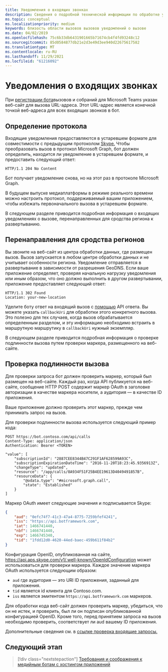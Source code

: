 ```yaml
---
title: Уведомления о входящих звонках
description: Сведения о подробной технической информации по обработке уведомлений от входящих вызовов, перенаправлению и проверке подлинности звонков с помощью образцов кода
ms.topic: conceptual
ms.localizationpriority: medium
keywords: близость области вызовов вызовов уведомлений о вызове
ms.date: 04/02/2019
ms.openlocfilehash: 75c6b33db6431901665b71674cb4f4fd93248c12
ms.sourcegitcommit: 85d0584877db21e2d3e49d3ee940d22675617582
ms.translationtype: MT
ms.contentlocale: ru-RU
ms.lasthandoff: 11/29/2021
ms.locfileid: "61216092"
---
```

# <a name="incoming-call-notifications"></a>Уведомления о входящих звонках

При [регистрации бота](./registering-calling-bot.md#create-new-bot-or-add-calling-capabilities)вызовов и собраний для Microsoft Teams указан веб-сайт для вызова URL-адреса. Этот URL-адрес является конечной точкой веб-адреса для всех входящих звонков в бот.

## <a name="protocol-determination"></a>Определение протокола

Входящие уведомления предоставляются в устаревшем формате для совместимости с предыдущим протоколом [Skype.](/azure/bot-service/dotnet/bot-builder-dotnet-real-time-media-concepts?view=azure-bot-service-3.0&preserve-view=true) Чтобы преобразовать вызов в протокол Microsoft Graph, бот должен определить, находится ли уведомление в устаревшем формате, и предоставить следующий ответ:

```http
HTTP/1.1 204 No Content
```

Бот получает уведомление снова, но на этот раз в протоколе Microsoft Graph.

В будущем выпуске медиаплатформы в режиме реального времени можно настроить протокол, поддерживаемый вашим приложением, чтобы избежать первоначального вызова в устаревшем формате.

В следующем разделе приводится подробная информация о входящих уведомлениях о вызове, перенаправленных для сродства региона к развертыванию.

## <a name="redirects-for-region-affinity"></a>Перенаправления для сродства регионов

Вы звоните на веб-сайт из центра обработки данных, где размещен вызов. Вызов запускается в любом центре обработки данных и не учитывает особенности региона. Уведомление отправляется в развертывание в зависимости от разрешения GeoDNS. Если ваше приложение определяет, проверяя начальную нагрузку уведомления или иным образом, что оно должно выполнить в другом развертывании, приложение предоставляет следующий ответ:

```http
HTTP/1.1 302 Found
Location: your-new-location
```

Уделите боту ответ на входящий вызов с [помощью](/graph/api/call-answer?view=graph-rest-1.0&tabs=http&preserve-view=true) API ответа. Вы можете указать `callbackUri` для обработки этого конкретного вызова. Это полезно для тех случаев, когда вызов обрабатывается определенным разделом, и эту информацию необходимо встраить в маршрутную маршрутику в `callbackUri` нужный экземпляр.


В следующем разделе приводится подробная информация о проверке подлинности вызова путем проверки маркера, размещенного на веб-сайте.

## <a name="authenticate-the-callback"></a>Проверка подлинности вызова

Для проверки запроса бот должен проверить маркер, который был размещен на веб-сайте. Каждый раз, когда API публикуется на веб-сайте, сообщение HTTP POST содержит маркер OAuth в заголовке авторизации в качестве маркера носители, а аудитория — в качестве ID приложения.

Ваше приложение должно проверить этот маркер, прежде чем принимать запрос на вызов.

Для проверки подлинности вызова используется следующий пример кода:

```http
POST https://bot.contoso.com/api/calls
Content-Type: application/json
Authentication: Bearer <TOKEN>

"value": [
    "subscriptionId": "2887CEE8344B47C291F1AF628599A93C",
    "subscriptionExpirationDateTime": "2016-11-20T18:23:45.9356913Z",
    "changeType": "updated",
    "resource": "/app/calls/8A934F51F25B4EE19613D4049491857B",
    "resourceData": {
        "@odata.type": "#microsoft.graph.call",
        "state": "Established"
    }
]
```

Маркер OAuth имеет следующие значения и подписывается Skype:

```json
{
    "aud": "0efc74f7-41c3-47a4-8775-7259bfef4241",
    "iss": "https://api.botframework.com",
    "iat": 1466741440,
    "nbf": 1466741440,
    "exp": 1466745340,
    "tid": "1fdd12d0-4620-44ed-baec-459b611f84b2"
}
```

Конфигурация OpenID, опубликованная на сайте, <https://api.aps.skype.com/v1/.well-known/OpenIdConfiguration> может использоваться для проверки маркера. Каждое значение маркера OAuth используется следующим образом:

* `aud` где аудитория — это URI ID приложения, заданный для приложения.
* `tid` является id клиента для Contoso.com.
* `iss` является эмитентом `https://api.botframework.com` маркеров.

Для обработки кода веб-сайт должен проверить маркер, убедиться, что он не истек, и проверить, был ли он подписан опубликованной конфигурацией OpenID. Кроме того, перед принятием запроса на вызов необходимо проверить, соответствует ли aud вашему ID приложения.

Дополнительные сведения см. в [ссылке проверка входящие запросы.](https://github.com/microsoftgraph/microsoft-graph-comms-samples/blob/master/Samples/Common/Sample.Common/Authentication/AuthenticationProvider.cs)

## <a name="next-step"></a>Следующий этап

> [!div class="nextstepaction"]
> [Требования и соображения к медийным ботам с хостингом приложений](~/bots/calls-and-meetings/requirements-considerations-application-hosted-media-bots.md)
